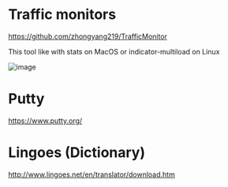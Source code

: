 # Traffic monitors
https://github.com/zhongyang219/TrafficMonitor

This tool like with stats on MacOS or indicator-multiload on Linux

![image](https://github.com/hvbon2010/windows_useful_tools/assets/32226325/a3883a8a-7028-496a-a698-bc79858060d1)

# Putty
https://www.putty.org/

# Lingoes (Dictionary)
http://www.lingoes.net/en/translator/download.htm
